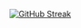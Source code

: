 [![GitHub Streak](https://github-readme-streak-stats.herokuapp.com?user=oksssvv&theme=dark&hide_border=true&border_radius=4&card_width=800)](https://git.io/streak-stats)

